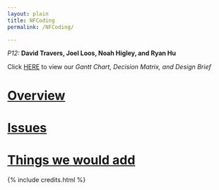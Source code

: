 ```yaml
---
layout: plain
title: NFCoding
permalink: /NFCoding/

---
```



<p><i>P12: </i><b>David Travers, Joel Loos, Noah Higley, and Ryan Hu</b></p>
<p></p>
<p>Click <a href="/NFCoding/docs/">HERE</a> to view our <i>Gantt Chart, Decision Matrix, and Design Brief</i></p>
<h1><a href="/NFCoding/overview/">Overview</a></h1>


<h1><a href="/NFCoding/issues/">Issues</a></h1>


<h1><a href="/NFCoding/things-to-add/">Things we would add</a></h1>






{% include credits.html %}
